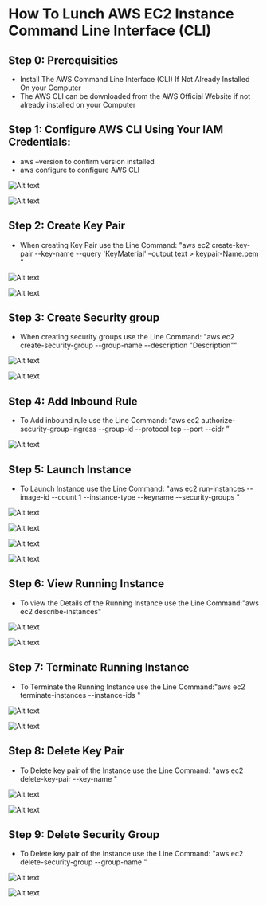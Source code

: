 # How To Lunch AWS EC2 Instance Command Line Interface (CLI)

## Step 0: Prerequisities 
- Install The AWS Command Line Interface (CLI) If Not Already Installed On your Computer
- The AWS CLI can be downloaded from the AWS Official Website if not already installed on your Computer

## Step 1: Configure AWS CLI Using Your IAM Credentials:
- aws –version to confirm version installed
- aws configure to configure AWS CLI

![Alt text](Images/2023-10-08.png)


![Alt text](<Images/2023-10-08 (26).png>)


## Step 2: Create Key Pair
- When creating Key Pair use the Line Command: "aws ec2 create-key-pair --key-name <keypair-Name> --query 'KeyMaterial' –output text > keypair-Name.pem ”

![Alt text](<Images/2023-10-08 (2).png>)


![Alt text](<Images/2023-10-08 (3).png>)


## Step 3: Create Security group 
- When creating security groups use the Line Command: "aws ec2 create-security-group --group-name <security Group Name> --description "Description"" 

![Alt text](<Images/2023-10-08 (4).png>)


![Alt text](<Images/2023-10-08 (5).png>)


## Step 4: Add Inbound Rule
- To Add inbound rule use the Line Command: “aws ec2 authorize-security-group-ingress --group-id <security group Id> --protocol tcp --port <port Number> --cidr <ip address>”

![Alt text](<Images/2023-10-08 (7).png>)


## Step 5: Launch Instance
- To Launch Instance use the Line Command: "aws ec2 run-instances --image-id <ami-Id> --count 1 --instance-type <type> --keyname <keypair-Name> --security-groups <security grp Name>"

![Alt text](<Images/2023-10-08 (10).png>)


![Alt text](<Images/2023-10-08 (8).png>)


![Alt text](<Images/2023-10-08 (11).png>)


![Alt text](<Images/2023-10-08 (13).png>)


## Step 6: View Running Instance
- To view the Details of the Running Instance use the Line Command:"aws ec2 describe-instances"

![Alt text](<Images/2023-10-08 (14).png>)


![Alt text](<Images/2023-10-08 (16).png>)


## Step 7: Terminate Running Instance
- To Terminate the Running Instance use the Line Command:"aws ec2 terminate-instances --instance-ids <Instance-Id> "

![Alt text](<Images/2023-10-08 (17).png>)


![Alt text](<Images/2023-10-08 (19).png>)


## Step 8: Delete Key Pair
- To Delete key pair of the Instance use the Line Command: "aws ec2 delete-key-pair --key-name <keypair-Name>"

![Alt text](<Images/2023-10-08 (20).png>)


![Alt text](<Images/2023-10-08 (22).png>)


## Step 9: Delete Security Group
- To Delete key pair of the Instance use the Line Command: "aws ec2 delete-security-group --group-name <security group Name>"

![Alt text](<Images/2023-10-08 (23).png>)


![Alt text](<Images/2023-10-08 (25).png>)

